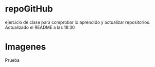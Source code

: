 # repoGitHub
ejercicio de clase para comprobar lo aprendido y actualizar repositorios.
Actualizado el README a las 18:30


# Imagenes
Prueba
